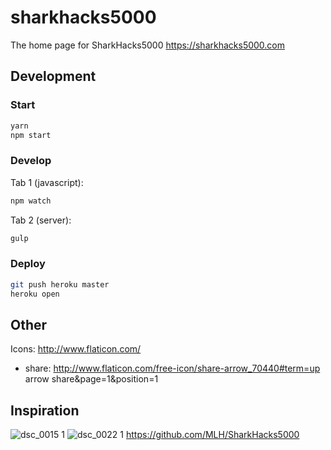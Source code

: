# sharkhacks5000
The home page for SharkHacks5000 https://sharkhacks5000.com 

## Development
### Start
```sh
yarn
npm start
```

### Develop
Tab 1 (javascript):
```sh
npm watch
```
Tab 2 (server):
```sh
gulp
```

### Deploy
```sh
git push heroku master
heroku open
```

## Other
Icons: http://www.flaticon.com/
- share: http://www.flaticon.com/free-icon/share-arrow_70440#term=up arrow share&page=1&position=1

## Inspiration

![dsc_0015 1](https://cloud.githubusercontent.com/assets/744973/12055590/7340b810-aee3-11e5-9267-75d4278a415d.jpg)
![dsc_0022 1](https://cloud.githubusercontent.com/assets/744973/12055592/76315c6e-aee3-11e5-8614-9e51191c4b20.jpg)
https://github.com/MLH/SharkHacks5000
